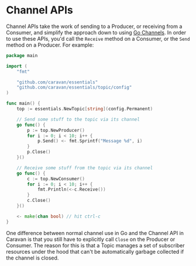 # Channel APIs

Channel APIs take the work of sending to a Producer, or receiving from a Consumer, and simplify the approach down to using [Go Channels](https://tour.golang.org/concurrency/2). In order to use these APIs, you'd call the `Receive` method on a Consumer, or the `Send` method on a Producer. For example:

```go
package main

import (
    "fmt"

    "github.com/caravan/essentials"
    "github.com/caravan/essentials/topic/config"
)

func main() {
    top := essentials.NewTopic[string](config.Permanent)

    // Send some stuff to the topic via its channel
    go func() {
        p := top.NewProducer()
        for i := 0; i < 10; i++ {
            p.Send() <- fmt.Sprintf("Message %d", i)
        }
        p.Close()
    }()

    // Receive some stuff from the topic via its channel
    go func() {
        c := top.NewConsumer()
        for i := 0; i < 10; i++ {
            fmt.Println(<-c.Receive())
        }
        c.Close()
    }()

    <- make(chan bool) // hit ctrl-c
}
```

One difference between normal channel use in Go and the Channel API in Caravan is that you still have to explicitly call `Close` on the Producer or Consumer. The reason for this is that a Topic manages a set of subscriber resources under the hood that can't be automatically garbage collected if the channel is closed.
